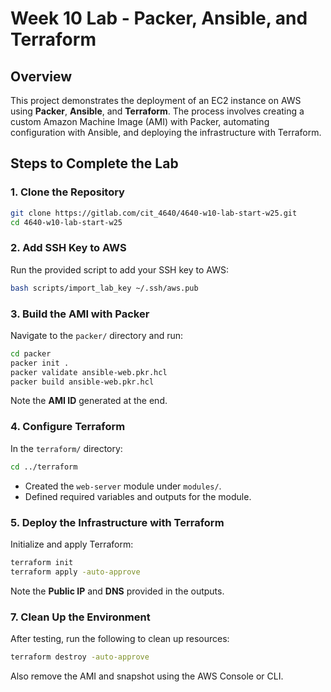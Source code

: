 # Week 10 Lab - Packer, Ansible, and Terraform

## Overview
This project demonstrates the deployment of an EC2 instance on AWS using **Packer**, **Ansible**, and **Terraform**. The process involves creating a custom Amazon Machine Image (AMI) with Packer, automating configuration with Ansible, and deploying the infrastructure with Terraform.

## Steps to Complete the Lab

### 1. Clone the Repository
```bash
git clone https://gitlab.com/cit_4640/4640-w10-lab-start-w25.git
cd 4640-w10-lab-start-w25
```

### 2. Add SSH Key to AWS
Run the provided script to add your SSH key to AWS:
```bash
bash scripts/import_lab_key ~/.ssh/aws.pub
```

### 3. Build the AMI with Packer
Navigate to the `packer/` directory and run:
```bash
cd packer
packer init .
packer validate ansible-web.pkr.hcl
packer build ansible-web.pkr.hcl
```
Note the **AMI ID** generated at the end.

### 4. Configure Terraform
In the `terraform/` directory:
```bash
cd ../terraform
```
- Created the `web-server` module under `modules/`.
- Defined required variables and outputs for the module.

### 5. Deploy the Infrastructure with Terraform
Initialize and apply Terraform:
```bash
terraform init
terraform apply -auto-approve
```
Note the **Public IP** and **DNS** provided in the outputs.

### 7. Clean Up the Environment
After testing, run the following to clean up resources:
```bash
terraform destroy -auto-approve
```
Also remove the AMI and snapshot using the AWS Console or CLI.


